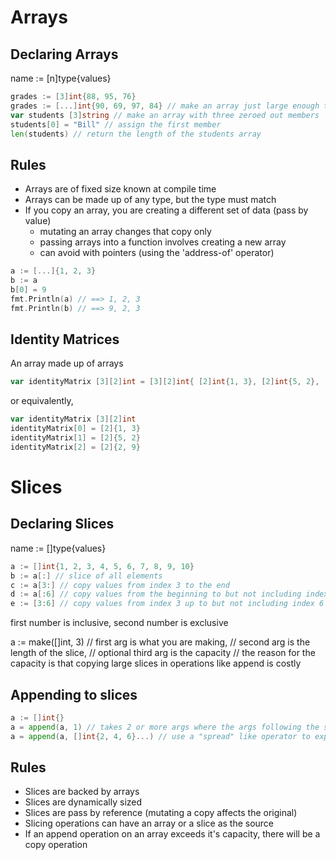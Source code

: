 # Arrays

## Declaring Arrays
name := [n]type{values}
```go
grades := [3]int{88, 95, 76}
grades := [...]int{90, 69, 97, 84} // make an array just large enough to contain the data passed in
var students [3]string // make an array with three zeroed out members
students[0] = "Bill" // assign the first member
len(students) // return the length of the students array
```

## Rules
- Arrays are of fixed size known at compile time
- Arrays can be made up of any type, but the type must match
- If you copy an array, you are creating a different set of data (pass by value)
  - mutating an array changes that copy only
  - passing arrays into a function involves creating a new array
  - can avoid with pointers (using the 'address-of' operator)

```go
a := [...]{1, 2, 3}
b := a
b[0] = 9
fmt.Println(a) // ==> 1, 2, 3
fmt.Println(b) // ==> 9, 2, 3
```

## Identity Matrices
An array made up of arrays
```go
var identityMatrix [3][2]int = [3][2]int{ [2]int{1, 3}, [2]int{5, 2}, [2]int{2, 9} } // ==> [[1 3] [5 2] [2 9]]
```

or equivalently,

```go
var identityMatrix [3][2]int
identityMatrix[0] = [2]{1, 3}
identityMatrix[1] = [2]{5, 2}
identityMatrix[2] = [2]{2, 9}
```

# Slices

## Declaring Slices
name := []type{values}

```go
a := []int{1, 2, 3, 4, 5, 6, 7, 8, 9, 10}
b := a[:] // slice of all elements
c := a[3:] // copy values from index 3 to the end
d := a[:6] // copy values from the beginning to but not including index 6
e := [3:6] // copy values from index 3 up to but not including index 6
```
first number is inclusive, second number is exclusive

a := make([]int, 3) // first arg is what you are making,
// second arg is the length of the slice,
// optional third arg is the capacity
// the reason for the capacity is that copying large slices in operations like append is costly

## Appending to slices
```go
a := []int{}
a = append(a, 1) // takes 2 or more args where the args following the source slice are all appended
a = append(a, []int{2, 4, 6}...) // use a "spread" like operator to expand the slice out and append the ints
```

## Rules
- Slices are backed by arrays
- Slices are dynamically sized  
- Slices are pass by reference (mutating a copy affects the original)
- Slicing operations can have an array or a slice as the source
- If an append operation on an array exceeds it's capacity, there will be a copy operation
